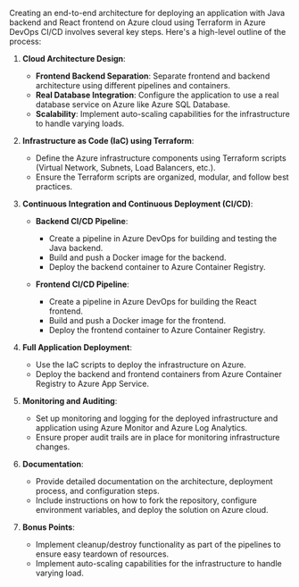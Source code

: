 Creating an end-to-end architecture for deploying an application with Java backend and React frontend on Azure cloud using Terraform in Azure DevOps CI/CD involves several key steps. Here's a high-level outline of the process:

1. **Cloud Architecture Design**:
   - **Frontend Backend Separation**: Separate frontend and backend architecture using different pipelines and containers.
   - **Real Database Integration**: Configure the application to use a real database service on Azure like Azure SQL Database.
   - **Scalability**: Implement auto-scaling capabilities for the infrastructure to handle varying loads.

2. **Infrastructure as Code (IaC) using Terraform**:
   - Define the Azure infrastructure components using Terraform scripts (Virtual Network, Subnets, Load Balancers, etc.).
   - Ensure the Terraform scripts are organized, modular, and follow best practices.

3. **Continuous Integration and Continuous Deployment (CI/CD)**:
   - **Backend CI/CD Pipeline**:
     - Create a pipeline in Azure DevOps for building and testing the Java backend.
     - Build and push a Docker image for the backend.
     - Deploy the backend container to Azure Container Registry.

   - **Frontend CI/CD Pipeline**:
     - Create a pipeline in Azure DevOps for building the React frontend.
     - Build and push a Docker image for the frontend.
     - Deploy the frontend container to Azure Container Registry.

4. **Full Application Deployment**:
   - Use the IaC scripts to deploy the infrastructure on Azure.
   - Deploy the backend and frontend containers from Azure Container Registry to Azure App Service.

5. **Monitoring and Auditing**:
   - Set up monitoring and logging for the deployed infrastructure and application using Azure Monitor and Azure Log Analytics.
   - Ensure proper audit trails are in place for monitoring infrastructure changes.

6. **Documentation**:
   - Provide detailed documentation on the architecture, deployment process, and configuration steps.
   - Include instructions on how to fork the repository, configure environment variables, and deploy the solution on Azure cloud.

7. **Bonus Points**:
   - Implement cleanup/destroy functionality as part of the pipelines to ensure easy teardown of resources.
   - Implement auto-scaling capabilities for the infrastructure to handle varying load.